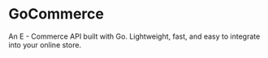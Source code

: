 # GoCommerce
An E - Commerce API built with Go. Lightweight, fast, and easy to integrate into your online store.
